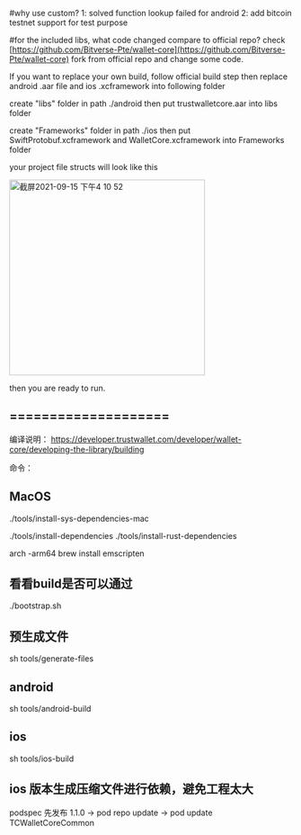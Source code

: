 #why use custom?
1: solved function lookup failed for android
2: add bitcoin testnet support for test purpose

#for the included libs, what code changed compare to official repo?
check [https://github.com/Bitverse-Pte/wallet-core](https://github.com/Bitverse-Pte/wallet-core) fork from official repo and change some code.

If you want to replace your own build, follow official build step then replace android .aar file and ios .xcframework into following folder

create "libs" folder in path ./android then put trustwalletcore.aar into libs folder

create "Frameworks" folder in path ./ios then put  SwiftProtobuf.xcframework and WalletCore.xcframework into Frameworks folder

your project file structs will look like this

<img width="348" alt="截屏2021-09-15 下午4 10 52" src="https://user-images.githubusercontent.com/54241621/133395756-8541e0eb-a5f8-44f5-8c3c-0ed8379377cd.png">

then you are ready to run.



## ====================
编译说明：
https://developer.trustwallet.com/developer/wallet-core/developing-the-library/building

命令：
## MacOS
./tools/install-sys-dependencies-mac

./tools/install-dependencies
./tools/install-rust-dependencies

arch -arm64 brew install emscripten


## 看看build是否可以通过
./bootstrap.sh 

## 预生成文件
sh tools/generate-files

## android
sh tools/android-build

## ios
sh tools/ios-build

## ios 版本生成压缩文件进行依赖，避免工程太大
podspec 先发布 1.1.0 -> pod repo update  -> pod update TCWalletCoreCommon
